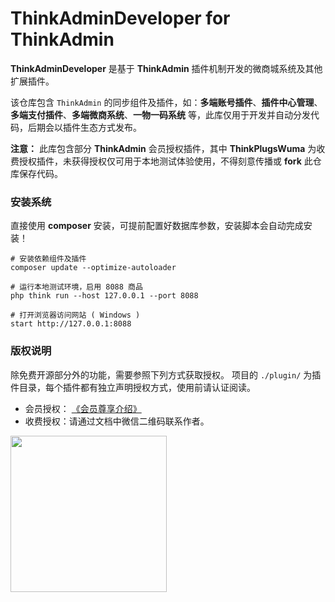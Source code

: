 # ThinkAdminDeveloper for ThinkAdmin

**ThinkAdminDeveloper** 是基于 **ThinkAdmin** 插件机制开发的微商城系统及其他扩展插件。

该仓库包含 `ThinkAdmin` 的同步组件及插件，如：**多端账号插件**、**插件中心管理**、**多端支付插件**、**多端微商系统**、**一物一码系统** 等，此库仅用于开发并自动分发代码，后期会以插件生态方式发布。

**注意：** 此库包含部分 **ThinkAdmin** 会员授权插件，其中 **ThinkPlugsWuma** 为收费授权插件，未获得授权仅可用于本地测试体验使用，不得刻意传播或 **fork** 此仓库保存代码。

### 安装系统

直接使用 **composer** 安装，可提前配置好数据库参数，安装脚本会自动完成安装！

```shell
# 安装依赖组件及插件
composer update --optimize-autoloader

# 运行本地测试环境，启用 8088 商品
php think run --host 127.0.0.1 --port 8088

# 打开浏览器访问网站 ( Windows )
start http://127.0.0.1:8088
```

### 版权说明

除免费开源部分外的功能，需要参照下列方式获取授权。
项目的 `./plugin/` 为插件目录，每个插件都有独立声明授权方式，使用前请认证阅读。

* 会员授权： [《会员尊享介绍》](https://thinkadmin.top/vip-introduce)
* 收费授权：请通过文档中微信二维码联系作者。

 <img alt="" src="https://thinkadmin.top/static/img/wx.png" width="250">